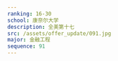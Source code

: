 ```yaml
---
ranking: 16-30
school: 康奈尔大学
description: 全美第十七
src: /assets/offer_update/091.jpg
major: 金融工程
sequence: 91
---
```


